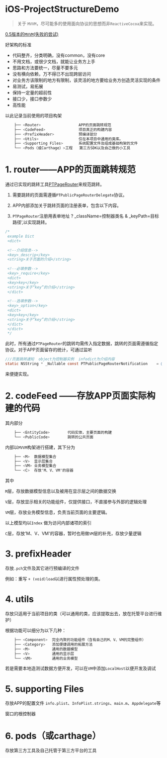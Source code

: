 # iOS-ProjectStructureDemo
> 关于 `MVVM`，尽可能多的使用面向协议的思想而非`ReactiveCocoa`来实现。

[0.5版本的`MVVM`(失败的尝试)](https://github.com/OComme/iOS-ProjectStructureDemo/blob/master/README(Old).md)

好架构的标准
- 代码整齐，分类明确，没有common，没有core
- 不用文档，或很少文档，就能让业务方上手
- 思路和方法要统一，尽量不要多元
- 没有横向依赖，万不得已不出现跨层访问
- 对业务方该限制的地方有限制，该灵活的地方要给业务方创造灵活实现的条件
- 易测试，易拓展
- 保持一定量的超前性
- 接口少，接口参数少
- 高性能

以此记录当前使用的项目构架

```Objective-C
    ├── <Router>                 APP的页面跳转规范
    ├── <CodeFeed>               项目真正的构建内容
    ├── <PrefixHeader>           预编译部分
    ├── <Utils>                  仅在本项目中通用的类库。
    ├── <Supporting Files>       系统配置文件及组成基础构架的文件
    └── <Pods（或Carthage）>工程   第三方SDK以及自己做的小工具
```

# 1. router——APP的页面跳转规范

通过已实现的跳转工具[PTPageRouter](https://github.com/OComme/PT-PageRouter)来规范跳转。

1. 需要跳转的页面需遵循`PTPublicPageRouterDelegate`协议。

2. APP内部添加关于跳转页面的注册表单，包含以下内容。

3. `PTPageRouter`注册用表单地址 ? _className=控制器类名 & _keyPath=目标路径’,以实现跳转。

```Objective-C
/*
 example Dict
 <dict>
 
 <!--介绍信息-->
 <key>_descrip</key>
 <string>关于页面的介绍</string>
 
 <!--必填参数-->
 <key>_require</key>
 <dict>
 <key>key</key>
 <string>关于“key”的介绍</string>
 </dict>
 
 <!--选填参数-->
 <key>_option</key>
 <dict>
 <key>key</key>
 <string>关于“key”的介绍</string>
 </dict>
 </dict>
 */
```

此时，所有通过`PTPageRouter`的跳转均需传入指定数据，跳转的页面需遵循指定协议。对于APP页面留存的统计，可通过监听

```Objective-C
///页面跳转通知  object为控制器实例  infodict为介绍内容
static NSString * _Nullable const PTPublicPageRouterNotification    = @"_pageRouter_notice";
```

来便捷实现。

# 2. codeFeed ——存放APP页面实际构建的代码

其内部分

```Objective-C
    ├── <EntityCode>        代码实体，主要页面的构建
    └── <PublicCode>        跳转的公共页面
```

内部以`MVVM`构架进行搭建，其下分为

```Objective-C
    ├── <M>  数据模型集合
    ├── <V>  显示层集合
    ├── <VM> 业务模型集合
    └── <C>  存放'M、V、VM'的容器
```

其中

`M`层，存放数据模型信息以及被用在显示层之间的数据交换

`V`层，存放显示相关的功能组件，仅提供接口，不直接参与外部的逻辑处理

`VM`层，存放业务模型信息，负责当前页面的主要逻辑。

以上模型均以`Index` 做为访问内部诸项的索引

`C`层，存放'M、V、VM'的容器，暂时也用做`VM`层的补充，存放少量逻辑

# 3. prefixHeader

存放`.pch`文件及其它进行预编译的文件

例如：重写 `+ (void)load`以进行属性预处理的类。

# 4. utils

存放只适用于当前项目的类（可以通用的类，应该提取出去，放在托管平台进行维护）

根据功能可以细分为以下几种：

```Objective-C
    ├── <Component>  完全内聚的功能组件（含有自己的M、V、VM的完整组件）
    ├── <Category>   添加便捷调用的拓展方法
    ├── <M>          通用的数据模型
    ├── <V>          通用的显示层
    └── <VM>         通用的业务模型
```

若是需要本地造测试数据方便开发，可以在`VM`中添加`LocalHost`以便开发及调试

# 5. supporting Files

存放APP的配置文件 `info.plist`、`InfoPlist.strings`、`main.m`、`Appdelegate`等

窗口的根控制器

# 6. pods（或carthage）

存放第三方工具及自己托管于第三方平台的工具


